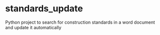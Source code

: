 # standards_update
Python project to search for construction standards in a word document and update it automatically
